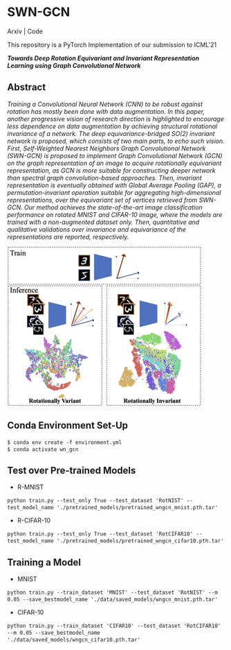 # SWN-GCN
Arxiv | Code

This repository is a PyTorch Implementation of our submission to ICML'21

***Towards Deep Rotation Equivariant and Invariant Representation Learning using Graph Convolutional Network***

## Abstract

*Training a Convolutional Neural Network (CNN) to be robust against rotation has mostly been done with data augmentation. In this paper, another progressive vision of research direction is highlighted to encourage less dependence on data augmentation by achieving structural rotational invariance of a network. The deep equivariance-bridged SO(2) invariant network is proposed, which consists of two main parts, to echo such vision. First, Self-Weighted Nearest Neighbors Graph Convolutional Network (SWN-GCN) is proposed to implement Graph Convolutional Network (GCN) on the graph representation of an image to acquire rotationally equivariant representation, as GCN is more suitable for constructing deeper network than spectral graph convolution-based approaches. Then, invariant representation is eventually obtained with Global Average Pooling (GAP), a permutation-invariant operation suitable for aggregating high-dimensional representations, over the equivariant set of vertices retrieved from SWN-GCN. Our method achieves the state-of-the-art image classification performance on rotated MNIST and CIFAR-10 image, where the models are trained with a non-augmented dataset only. Then, quantitative and qualitative validations over invariance and equivariance of the representations are reported, respectively.*

![alt text](figures/fig_problem-2.png)


## Conda Environment Set-Up

```
$ conda env create -f environment.yml
$ conda activate wn_gcn
```

## Test over Pre-trained Models

<!---
Download pre-trained model for [R-MNIST](https://kaistackr-my.sharepoint.com/:u:/g/personal/shwang_14_kaist_ac_kr/EeJa9ABKh3lHiwGB-cR97dwBYOz_k1exJOf1D-8ROFpwqQ?e=ujFg99) and [R-CIFAR-10](https://kaistackr-my.sharepoint.com/:u:/g/personal/shwang_14_kaist_ac_kr/EZZnIl_6z5ZPhBDp00rzEP0BVE99btFH9Xp9jHRJ4BZ-qg?e=hwNcgR) 
--->

* R-MNIST
```
python train.py --test_only True --test_dataset 'RotNIST' --test_model_name './pretrained_models/pretrained_wngcn_mnist.pth.tar'
```

* R-CIFAR-10
```
python train.py --test_only True --test_dataset 'RotCIFAR10' --test_model_name './pretrained_models/pretrained_wngcn_cifar10.pth.tar'
```

## Training a Model

* MNIST
```
python train.py --train_dataset 'MNIST' --test_dataset 'RotNIST' --m 0.05 --save_bestmodel_name './data/saved_models/wngcn_mnist.pth.tar'
```

* CIFAR-10
```
python train.py --train_dataset 'CIFAR10' --test_dataset 'RotCIFAR10' --m 0.05 --save_bestmodel_name './data/saved_models/wngcn_cifar10.pth.tar'
```
